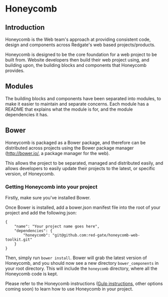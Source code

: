 # Honeycomb

## Introduction
Honeycomb is the Web team's approach at providing consistent code, design and components across Redgate's web based projects/products.

Honeycomb is designed to be the core foundation for a web project to be built from. Website developers then build their web project using, and building upon, the building blocks and components that Honeycomb provides.

## Modules
The building blocks and components have been separated into modules, to make it easier to maintain and separate concerns. Each module has a README that explains what the module is for, and the module dependencies it has.

## Bower
Honeycomb is packaged as a Bower package, and therefore can be distributed across projects using the Bower package manager (http://bower.io/, a package manager for the web).

This allows the project to be separated, managed and distributed easily, and allows developers to easily update their projects to the latest, or specific version, of Honeycomb.

### Getting Honeycomb into your project
Firstly, make sure you've installed Bower.

Once Bower is installed, add a bower.json manifest file into the root of your project and add the following json:

<pre><code>{
    "name": "Your project name goes here",
    "dependencies": {
        "honeycomb": "git@github.com:red-gate/honeycomb-web-toolkit.git"
    }
}
</code></pre>

Then, simply run <code>bower install</code>. Bower will grab the latest version of Honeycomb, and you should now see a new directory <code>bower_components</code> in your root directory. This will include the <code>honeycomb</code> directory, where all the Honeycomb code is kept.

Please refer to the Honeycomb instructions ([Gulp instructions](GULP-README.md), other options coming soon) to learn how to use Honeycomb in your project.
